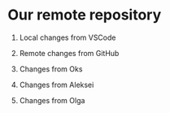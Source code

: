 # Our remote repository

1. Local changes from VSCode

2. Remote changes from GitHub

3. Changes from Oks

4. Changes from Aleksei

5.  Changes from Olga